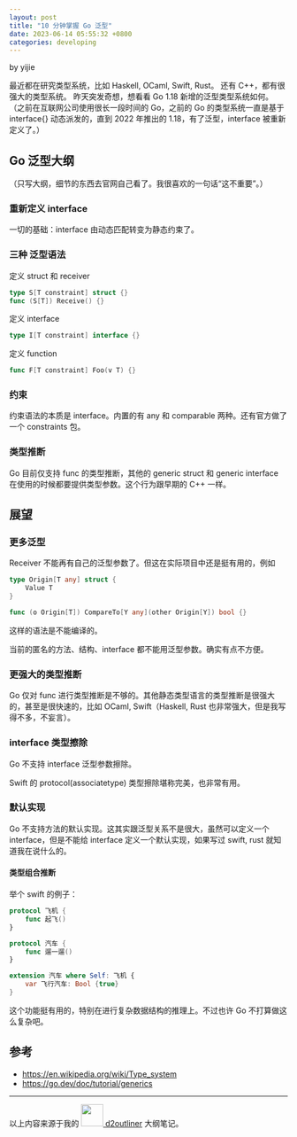 ```yaml
---
layout: post
title: "10 分钟掌握 Go 泛型"
date: 2023-06-14 05:55:32 +0800
categories: developing
---
```


by yijie

最近都在研究类型系统，比如 Haskell, OCaml, Swift, Rust。
还有 C++，都有很强大的类型系统。
昨天突发奇想，想看看 Go 1.18 新增的泛型类型系统如何。
（之前在互联网公司使用很长一段时间的 Go，之前的 Go 的类型系统一直是基于 interface{} 动态派发的，直到 2022 年推出的 1.18，有了泛型，interface 被重新定义了。）

## Go 泛型大纲

（只写大纲，细节的东西去官网自己看了。我很喜欢的一句话“这不重要”。）

### 重新定义 interface

一切的基础：interface 由动态匹配转变为静态约束了。

### 三种 泛型语法

定义 struct 和 receiver

```go
type S[T constraint] struct {}
func (S[T]) Receive() {}
```

定义 interface

```go
type I[T constraint] interface {}
```

定义 function

```go
func F[T constraint] Foo(v T) {}
```

### 约束

约束语法的本质是 interface。内置的有 any 和 comparable 两种。还有官方做了一个 constraints 包。

### 类型推断

Go 目前仅支持 func 的类型推断，其他的 generic struct 和 generic interface 在使用的时候都要提供类型参数。这个行为跟早期的 C++ 一样。

## 展望

### 更多泛型

Receiver 不能再有自己的泛型参数了。但这在实际项目中还是挺有用的，例如

```go
type Origin[T any] struct {
    Value T
}

func (o Origin[T]) CompareTo[Y any](other Origin[Y]) bool {}
```

这样的语法是不能编译的。

当前的匿名的方法、结构、interface 都不能用泛型参数。确实有点不方便。

### 更强大的类型推断

Go 仅对 func 进行类型推断是不够的。其他静态类型语言的类型推断是很强大的，甚至是很快速的，比如 OCaml, Swift（Haskell, Rust 也非常强大，但是我写得不多，不妄言）。

### interface 类型擦除

Go 不支持 interface 泛型参数擦除。

Swift 的 protocol(associatetype) 类型擦除堪称完美，也非常有用。

### 默认实现

Go 不支持方法的默认实现。这其实跟泛型关系不是很大，虽然可以定义一个 interface，但是不能给 interface 定义一个默认实现，如果写过 swift, rust 就知道我在说什么的。

#### 类型组合推断

举个 swift 的例子：

```swift
protocol 飞机 {
    func 起飞()
}

protocol 汽车 {
    func 遛一遛()
}

extension 汽车 where Self: 飞机 {
    var 飞行汽车: Bool {true}
}
```

这个功能挺有用的，特别在进行复杂数据结构的推理上。不过也许 Go 不打算做这么复杂吧。

## 参考

-   https://en.wikipedia.org/wiki/Type_system
-   https://go.dev/doc/tutorial/generics

---

以上内容来源于我的 [<img src="https://is1-ssl.mzstatic.com/image/thumb/Purple126/v4/71/ed/be/71edbecc-f75b-99ee-d3ab-770b6eb0d430/AppIcon-1x_U007emarketing-0-7-0-85-220.png/460x0w.webp" height="40"> d2outliner](https://apps.apple.com/us/app/d2outliner/id6446220539) 大纲笔记。
